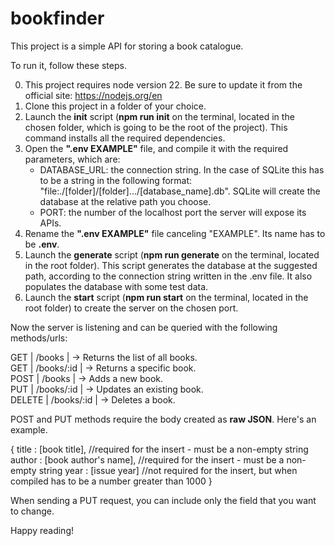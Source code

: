 # bookfinder

This project is a simple API for storing a book catalogue.

To run it, follow these steps.

0. This project requires node version 22. Be sure to update it from the official site: https://nodejs.org/en
1. Clone this project in a folder of your choice.
2. Launch the **init** script (**npm run init** on the terminal, located in the chosen folder, which is going to be the root of the project). This command installs all the required dependencies.
3. Open the **".env EXAMPLE"** file, and compile it with the required parameters, which are:
    * DATABASE_URL: the connection string. In the case of SQLite this has to be a string in the following format: "file:./[folder]/[folder].../[database_name].db". SQLite will create the database at the relative path you choose.
    * PORT: the number of the localhost port the server will expose its APIs.
4. Rename the **".env EXAMPLE"** file canceling "EXAMPLE". Its name has to be **.env**.
5. Launch the **generate** script (**npm run generate** on the terminal, located in the root folder). This script generates the database at the suggested path, according to the connection string written in the .env file. It also populates the database with some test data.
6. Launch the **start** script (**npm run start** on the terminal, located in the root folder) to create the server on the chosen port.

Now the server is listening and can be queried with the following methods/urls:


GET    | /books      |    → Returns the list of all books.\
GET    | /books/:id  |    → Returns a specific book.\
POST   | /books      |    → Adds a new book.\
PUT    | /books/:id  |    → Updates an existing book.\
DELETE | /books/:id  |    → Deletes a book.

POST and PUT methods require the body created as **raw JSON**. Here's an example.

{
    title : [book title], //required for the insert - must be a non-empty string
    author : [book author's name], //required for the insert - must be a non-empty string
    year : [issue year] //not required for the insert, but when compiled has to be a number greater than 1000
}

When sending a PUT request, you can include only the field that you want to change.



Happy reading!
